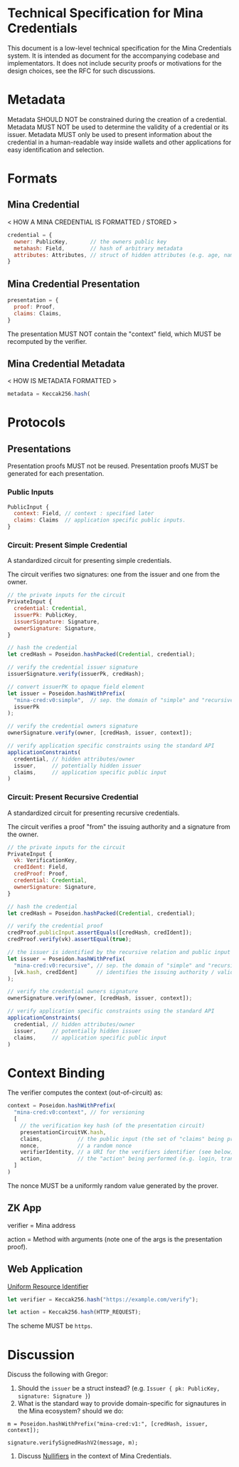 # Technical Specification for Mina Credentials

This document is a low-level technical specification for the Mina Credentials system.
It is intended as document for the accompanying codebase and implementators.
It does not include security proofs or motivations for the design choices,
see the RFC for such discussions.

# Metadata

Metadata SHOULD NOT be constrained during the creation of a credential.
Metadata MUST NOT be used to determine the validity of a credential or its issuer.
Metadata MUST only be used to present information about the credential in a human-readable way
inside wallets and other applications for easy identification and selection.

# Formats

## Mina Credential

< HOW A MINA CREDENTIAL IS FORMATTED / STORED >

```javascript
credential = {
  owner: PublicKey,       // the owners public key
  metahash: Field,        // hash of arbitrary metadata
  attributes: Attributes, // struct of hidden attributes (e.g. age, name, SSN)
}
```

## Mina Credential Presentation

```javascript
presentation = {
  proof: Proof,
  claims: Claims,
}
```

The presentation MUST NOT contain the "context" field, which MUST be recomputed by the verifier.

## Mina Credential Metadata

< HOW IS METADATA FORMATTED >


```javascript
metadata = Keccak256.hash(

```

# Protocols

## Presentations

Presentation proofs MUST not be reused.
Presentation proofs MUST be generated for each presentation.


### Public Inputs

```javascript
PublicInput {
  context: Field, // context : specified later
  claims: Claims  // application specific public inputs.
}
```

### Circuit: Present Simple Credential

A standardized circuit for presenting simple credentials.

The circuit verifies two signatures: one from the issuer and one from the owner.

```javascript
// the private inputs for the circuit
PrivateInput {
  credential: Credential,
  issuerPk: PublicKey,
  issuerSignature: Signature,
  ownerSignature: Signature,
}

// hash the credential
let credHash = Poseidon.hashPacked(Credential, credential);

// verify the credential issuer signature
issuerSignature.verify(issuerPk, credHash);

// convert issuerPK to opaque field element
let issuer = Poseidon.hashWithPrefix(
  "mina-cred:v0:simple",  // sep. the domain of "simple" and "recursive" issuers
  issuerPk
);

// verify the credential owners signature
ownerSignature.verify(owner, [credHash, issuer, context]);

// verify application specific constraints using the standard API
applicationConstraints(
  credential, // hidden attributes/owner
  issuer,     // potentially hidden issuer
  claims,     // application specific public input
)
```

### Circuit: Present Recursive Credential

A standardized circuit for presenting recursive credentials.

The circuit verifies a proof "from" the issuing authority and a signature from the owner.

```javascript
// the private inputs for the circuit
PrivateInput {
  vk: VerificationKey,
  credIdent: Field,
  credProof: Proof,
  credential: Credential,
  ownerSignature: Signature,
}

// hash the credential
let credHash = Poseidon.hashPacked(Credential, credential);

// verify the credential proof
credProof.publicInput.assertEquals([credHash, credIdent]);
credProof.verify(vk).assertEqual(true);

// the issuer is identified by the recursive relation and public input
let issuer = Poseidon.hashWithPrefix(
  "mina-cred:v0:recursive", // sep. the domain of "simple" and "recursive" issuers
  [vk.hash, credIdent]      // identifies the issuing authority / validation logic
);

// verify the credential owners signature
ownerSignature.verify(owner, [credHash, issuer, context]);

// verify application specific constraints using the standard API
applicationConstraints(
  credential, // hidden attributes/owner
  issuer,     // potentially hidden issuer
  claims,     // application specific public input
)
```

# Context Binding

The verifier computes the context (out-of-circuit) as:

```javascript
context = Poseidon.hashWithPrefix(
  "mina-cred:v0:context", // for versioning
  [
    // the verification key hash (of the presentation circuit)
    presentationCircuitVK.hash,
    claims,           // the public input (the set of "claims" being presented)
    nonce,            // a random nonce
    verifierIdentity, // a URI for the verifiers identifier (see below)
    action,           // the "action" being performed (e.g. login, transaction hash etc.)
  ]
)
```

The nonce MUST be a uniformly random value generated by the prover.

## ZK App

verifier = Mina address

action = Method with arguments (note one of the args is the presentation proof).


## Web Application

[Uniform Resource Identifier](https://datatracker.ietf.org/doc/html/rfc3986)

```javascript
let verifier = Keccak256.hash("https://example.com/verify");

let action = Keccak256.hash(HTTP_REQUEST);
```

The scheme MUST be `https`.

# Discussion

Discuss the following with Gregor:

1. Should the `issuer` be a struct instead? (e.g. `Issuer { pk: PublicKey, signature: Signature }`)
1. What is the standard way to provide domain-specific for signautures in the Mina ecosystem? should we do:
```
m = Poseidon.hashWithPrefix("mina-cred:v1:", [credHash, issuer, context]);

signature.verifySignedHashV2(message, m);
```
1. Discuss [Nullifiers](https://github.com/o1-labs/o1js/issues/756) in the context of Mina Credentials.
